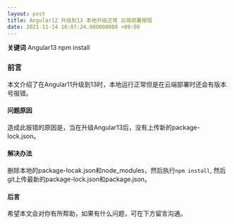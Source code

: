 ```yaml
---
layout: post
title: Angular12 升级到13 本地升级正常 云端部署报错
date: 2021-11-14 16:07:24.000000000 +09:00
---
```


**关键词** Angular13 npm install

### 前言
本文介绍了在Angular11升级到13时，本地运行正常但是在云端部署时还会有版本号报错。

#### 问题原因
造成此报错的原因是，当在升级Angular13后，没有上传新的package-lock.json。

#### 解决办法
删除本地的package-locak.json和node_modules，然后执行`npm install`, 然后git上传最新的package-lock.json和package.json。

#### 后言
希望本文会对你有所帮助，如果有什么问题，可在下方留言沟通。